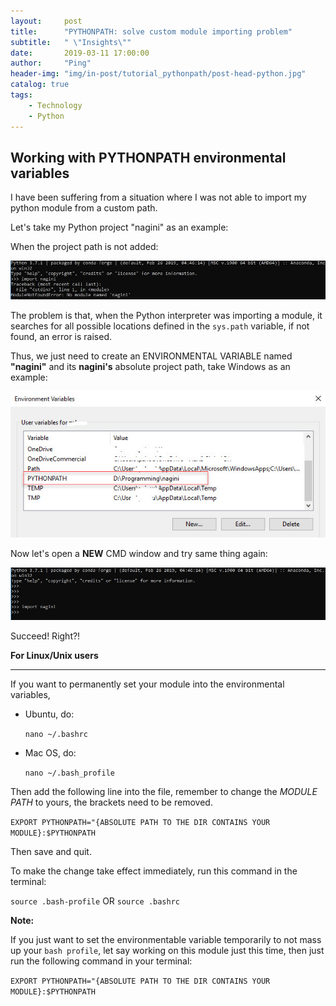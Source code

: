 ```yaml
---
layout:     post
title:      "PYTHONPATH: solve custom module importing problem"
subtitle:   " \"Insights\""
date:       2019-03-11 17:00:00
author:     "Ping"
header-img: "img/in-post/tutorial_pythonpath/post-head-python.jpg"
catalog: true
tags:
    - Technology
    - Python
---
```


## Working with PYTHONPATH environmental variables

I have been suffering from a situation where I was not able to import my python module from a custom path.

Let's take my Python project "nagini" as an example:

When the project path is not added:

![console-no-nagini](/img/in-post/tutorial_pythonpath/post_console_no_nagini.jpg)

The problem is that, when the Python interpreter was importing a module, it searches for all
possible locations defined in the `sys.path` variable, if not found, an error is raised.

Thus, we just need to create an ENVIRONMENTAL VARIABLE named **"nagini"** and its **nagini's** absolute project path, 
take Windows as an example:

![environmental-variable](/img/in-post/tutorial_pythonpath/post_added_pythonpath.jpg)

Now let's open a **NEW** CMD window and try same thing again:

![console-nagini](/img/in-post/tutorial_pythonpath/post_console_has_nagini.jpg)

Succeed! Right?!

**For Linux/Unix users**
*******************
If you want to permanently set your module into the environmental variables, 

- Ubuntu, do:

    `nano ~/.bashrc`

- Mac OS, do:
 
    `nano ~/.bash_profile`

Then add the following line into the file, remember to change the *MODULE PATH* to yours, the brackets need to be 
removed.

`EXPORT PYTHONPATH="{ABSOLUTE PATH TO THE DIR CONTAINS YOUR MODULE}:$PYTHONPATH`

Then save and quit.

To make the change take effect immediately, run this command in the terminal:

`source .bash-profile` OR  `source .bashrc`

**Note:**

If you just want to set the environmentable variable temporarily to not mass up your `bash profile`, let say working 
on this module just this time, then just run the following command in your terminal:

`EXPORT PYTHONPATH="{ABSOLUTE PATH TO THE DIR CONTAINS YOUR MODULE}:$PYTHONPATH`

